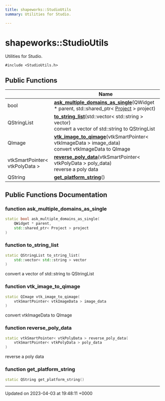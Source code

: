 ```yaml
---
title: shapeworks::StudioUtils
summary: Utilities for Studio. 

---
```


# shapeworks::StudioUtils



Utilities for Studio. 


`#include <StudioUtils.h>`

## Public Functions

|                | Name           |
| -------------- | -------------- |
| bool | **[ask_multiple_domains_as_single](../Classes/classshapeworks_1_1StudioUtils.md#function-ask-multiple-domains-as-single)**(QWidget * parent, std::shared_ptr< [Project](../Classes/classshapeworks_1_1Project.md) > project) |
| QStringList | **[to_string_list](../Classes/classshapeworks_1_1StudioUtils.md#function-to-string-list)**(std::vector< std::string > vector)<br>convert a vector of std::string to QStringList  |
| QImage | **[vtk_image_to_qimage](../Classes/classshapeworks_1_1StudioUtils.md#function-vtk-image-to-qimage)**(vtkSmartPointer< vtkImageData > image_data)<br>convert vtkImageData to QImage  |
| vtkSmartPointer< vtkPolyData > | **[reverse_poly_data](../Classes/classshapeworks_1_1StudioUtils.md#function-reverse-poly-data)**(vtkSmartPointer< vtkPolyData > poly_data)<br>reverse a poly data  |
| QString | **[get_platform_string](../Classes/classshapeworks_1_1StudioUtils.md#function-get-platform-string)**() |

## Public Functions Documentation

### function ask_multiple_domains_as_single

```cpp
static bool ask_multiple_domains_as_single(
    QWidget * parent,
    std::shared_ptr< Project > project
)
```


### function to_string_list

```cpp
static QStringList to_string_list(
    std::vector< std::string > vector
)
```

convert a vector of std::string to QStringList 

### function vtk_image_to_qimage

```cpp
static QImage vtk_image_to_qimage(
    vtkSmartPointer< vtkImageData > image_data
)
```

convert vtkImageData to QImage 

### function reverse_poly_data

```cpp
static vtkSmartPointer< vtkPolyData > reverse_poly_data(
    vtkSmartPointer< vtkPolyData > poly_data
)
```

reverse a poly data 

### function get_platform_string

```cpp
static QString get_platform_string()
```


-------------------------------

Updated on 2023-04-03 at 19:48:11 +0000